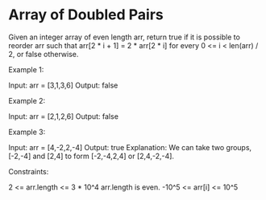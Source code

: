 # Array of Doubled Pairs

Given an integer array of even length arr, return true if it is possible to reorder arr such that arr[2 * i + 1] = 2 * arr[2 * i] for every 0 <= i < len(arr) / 2, or false otherwise.

Example 1:

Input: arr = [3,1,3,6]
Output: false

Example 2:

Input: arr = [2,1,2,6]
Output: false

Example 3:

Input: arr = [4,-2,2,-4]
Output: true
Explanation: We can take two groups, [-2,-4] and [2,4] to form [-2,-4,2,4] or [2,4,-2,-4].

Constraints:

2 <= arr.length <= 3 * 10^4
arr.length is even.
-10^5 <= arr[i] <= 10^5
